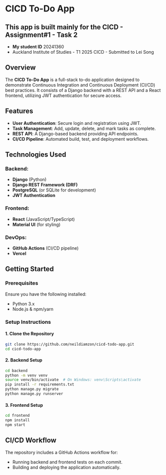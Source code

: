 # CICD To-Do App

## This app is built mainly for the CICD - Assignment#1 - Task 2
- **My student ID** 20241360
- Auckland Institute of Studies - T1 2025 CICD - Submitted to Lei Song

## Overview
The **CICD To-Do App** is a full-stack to-do application designed to demonstrate Continuous Integration and Continuous Deployment (CI/CD) best practices. It consists of a Django backend with a REST API and a React frontend, utilizing JWT authentication for secure access.

## Features
- **User Authentication**: Secure login and registration using JWT.
- **Task Management**: Add, update, delete, and mark tasks as complete.
- **REST API**: A Django-based backend providing API endpoints.
- **CI/CD Pipeline**: Automated build, test, and deployment workflows.

## Technologies Used
### Backend:
- **Django** (Python)
- **Django REST Framework (DRF)**
- **PostgreSQL** (or SQLite for development)
- **JWT Authentication**

### Frontend:
- **React** (JavaScript/TypeScript)
- **Material UI** (for styling)

### DevOps:
- **GitHub Actions** (CI/CD pipeline)
- **Vercel**

## Getting Started
### Prerequisites
Ensure you have the following installed:
- Python 3.x
- Node.js & npm/yarn

### Setup Instructions
#### 1. Clone the Repository
```sh
git clone https://github.com/neildiamzon/cicd-todo-app.git
cd cicd-todo-app
```

#### 2. Backend Setup
```sh
cd backend
python -m venv venv
source venv/bin/activate  # On Windows: venv\Scripts\activate
pip install -r requirements.txt
python manage.py migrate
python manage.py runserver
```

#### 3. Frontend Setup
```sh
cd frontend
npm install 
npm start
```


## CI/CD Workflow
The repository includes a GitHub Actions workflow for:
- Running backend and frontend tests on each commit.
- Building and deploying the application automatically.

